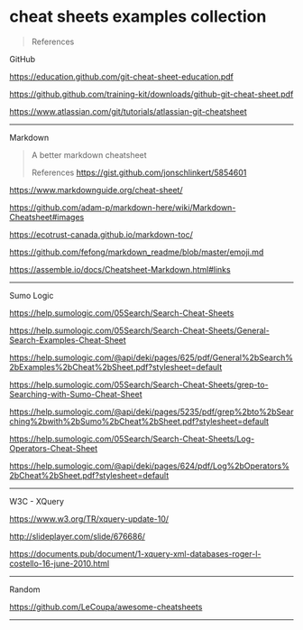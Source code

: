 # cheat sheets examples collection

> References

GitHub

<https://education.github.com/git-cheat-sheet-education.pdf>

<https://github.github.com/training-kit/downloads/github-git-cheat-sheet.pdf>

<https://www.atlassian.com/git/tutorials/atlassian-git-cheatsheet>

---

Markdown

> A better markdown cheatsheet
>
> References
> <https://gist.github.com/jonschlinkert/5854601>

<https://www.markdownguide.org/cheat-sheet/>

<https://github.com/adam-p/markdown-here/wiki/Markdown-Cheatsheet#images>

<https://ecotrust-canada.github.io/markdown-toc/>

<https://github.com/fefong/markdown_readme/blob/master/emoji.md>

<https://assemble.io/docs/Cheatsheet-Markdown.html#links>

---

Sumo Logic

<https://help.sumologic.com/05Search/Search-Cheat-Sheets>

<https://help.sumologic.com/05Search/Search-Cheat-Sheets/General-Search-Examples-Cheat-Sheet>

<https://help.sumologic.com/@api/deki/pages/625/pdf/General%2bSearch%2bExamples%2bCheat%2bSheet.pdf?stylesheet=default>

<https://help.sumologic.com/05Search/Search-Cheat-Sheets/grep-to-Searching-with-Sumo-Cheat-Sheet>

<https://help.sumologic.com/@api/deki/pages/5235/pdf/grep%2bto%2bSearching%2bwith%2bSumo%2bCheat%2bSheet.pdf?stylesheet=default>

<https://help.sumologic.com/05Search/Search-Cheat-Sheets/Log-Operators-Cheat-Sheet>

<https://help.sumologic.com/@api/deki/pages/624/pdf/Log%2bOperators%2bCheat%2bSheet.pdf?stylesheet=default>

---

W3C - XQuery

<https://www.w3.org/TR/xquery-update-10/>

<http://slideplayer.com/slide/676686/>

<https://documents.pub/document/1-xquery-xml-databases-roger-l-costello-16-june-2010.html>

---

Random

<https://github.com/LeCoupa/awesome-cheatsheets>

---
